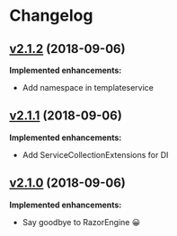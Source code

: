 # Changelog

## [v2.1.2](https://github.com/hermanho/postal/tree/063b4e21f002406f10f4a0a8a06155d333ecbb20) (2018-09-06)

**Implemented enhancements:**
- Add namespace in templateservice

## [v2.1.1](https://github.com/hermanho/postal/tree/5b8324c8e6091e2c59541c43cd524cc4ad9454ca) (2018-09-06)

**Implemented enhancements:**
- Add ServiceCollectionExtensions for DI

## [v2.1.0](https://github.com/hermanho/postal/tree/95a101e2f0b2496452abf9ede640e6d0fcd7522b) (2018-09-06)

**Implemented enhancements:**
- Say goodbye to RazorEngine 😀
